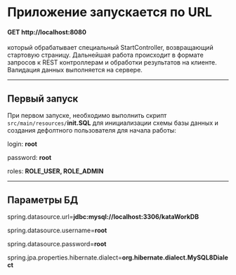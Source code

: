 # Приложение запускается по URL

#### GET http://localhost:8080

который обрабатывает специальный StartController, возвращающий стартовую страницу. Дальнейшая работа происходит в формате запросов к REST контроллерам и обработки результатов на клиенте. Валидация данных выполняется на сервере.

***

## Первый запуск

При первом запуске, необходимо выполнить скрипт  `src/main/resources/`**init.SQL** для инициализации схемы базы данных и
создания дефолтного пользователя для начала работы:

login: **root**

password: **root**

roles: **ROLE_USER, ROLE_ADMIN**

***

## Параметры БД

spring.datasource.url=**jdbc:mysql://localhost:3306/kataWorkDB**

spring.datasource.username=**root**

spring.datasource.password=**root**

spring.jpa.properties.hibernate.dialect=**org.hibernate.dialect.MySQL8Dialect**

